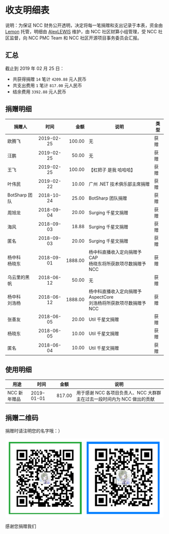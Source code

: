 # 收支明细表

说明：为保证 NCC 财务公开透明，决定将每一笔捐赠和支出记录于本表，资金由 [Lemon](https://github.com/liuhaoyang) 托管，明细由 [AlexLEWIS](https://github.com/alexinea) 维护，由 NCC 社区财算小组管理，受 NCC 社区监督，向 NCC PMC Team 和 NCC 社区开源项目事务委员会汇报。

## 汇总

截止到 2019 年 02 月 25 日：
+ 共获得捐赠 `14` 笔计 `4209.88` 元人民币
+ 共支出费用 `1` 笔计 `817.00` 元人民币
+ 结余费用 `3392.88` 元人民币

## 捐赠明细

| 捐赠人             |    时间    |    金额 | 说明                                                                    | 类型 |
| ------------------ | :--------: | ------: | ----------------------------------------------------------------------- | ---- |
| 欧腾飞             | 2019-02-25 |  100.00 | 无                                                                      | 获赠 |
| 汪鹏               | 2019-02-25 |   50.00 | 无                                                                      | 获赠 |
| 王飞               | 2019-02-25 |  100.00 | 【杠把子 是我 哈哈哈】                                                  | 获赠 |
| 叶伟民             | 2019-02-22 |   10.00 | 广州 .NET 技术俱乐部主席捐赠                                            | 获赠 |
| BotSharp 团队      | 2018-10-24 |   25.00 | BotSharp 团队捐赠                                                       | 获赠 |
| 周旭龙             | 2018-09-04 |   20.00 | Surging 千星文捐赠                                                      | 获赠 |
| 海风               | 2018-09-03 |   18.88 | Surging 千星文捐赠                                                      | 获赠 |
| 匿名               | 2018-09-03 |   20.00 | Surging 千星文捐赠                                                      | 获赠 |
| 杨中科<br />杨晓东 | 2018-09-01 | 1888.00 | 杨中科直播收入定向捐赠予 CAP<br />杨晓东将所获款项尽数捐赠予 NCC        | 获赠 |
| 乌云里的黑帆       | 2018-06-12 |   50.00 | 无                                                                      | 获赠 |
| 杨中科<br />刘浩杨 | 2018-06-12 | 1888.00 | 杨中科直播收入定向捐赠予 AspectCore<br />刘浩杨将所获款项尽数捐赠予 NCC | 获赠 |
| 张善友             | 2018-06-05 |   20.00 | Util 千星文捐赠                                                         | 获赠 |
| 杨晓东             | 2018-06-05 |   10.00 | Util 千星文捐赠                                                         | 获赠 |
| 匿名               | 2018-06-04 |   10.00 | Util 千星文捐赠                                                         | 获赠 |

## 使用明细

| 用途         | 时间       | 金额   | 说明                                                                     |
| ------------ | ---------- | ------ | ------------------------------------------------------------------------ |
| NCC 新年赠品 | 2019-01-01 | 817.00 | 用于感谢 NCC 各项目负责人、NCC 大群群主在过去一段时间内为 NCC 做出的贡献 |


## 捐赠二维码
捐赠时请注明您的名字哦：）

![捐赠我们](img/ncc-donation-qrcode.png)

感谢您捐赠我们
